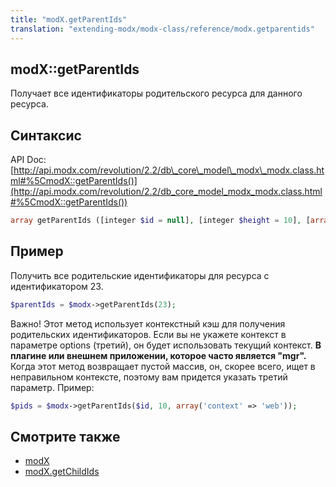 ```yaml
---
title: "modX.getParentIds"
translation: "extending-modx/modx-class/reference/modx.getparentids"
---
```


## modX::getParentIds

Получает все идентификаторы родительского ресурса для данного ресурса.

## Синтаксис

API Doc: [http://api.modx.com/revolution/2.2/db\_core\_model\_modx\_modx.class.html#%5CmodX::getParentIds()](http://api.modx.com/revolution/2.2/db_core_model_modx_modx.class.html#%5CmodX::getParentIds())

``` php
array getParentIds ([integer $id = null], [integer $height = 10], [array $options = array()] )
```

## Пример

Получить все родительские идентификаторы для ресурса с идентификатором 23.

``` php
$parentIds = $modx->getParentIds(23);
```

Важно! Этот метод использует контекстный кэш для получения родительских идентификаторов. Если вы не укажете контекст в параметре options (третий), он будет использовать текущий контекст. **В плагине или внешнем приложении, которое часто является "mgr".** Когда этот метод возвращает пустой массив, он, скорее всего, ищет в неправильном контексте, поэтому вам придется указать третий параметр. Пример:

``` php
$pids = $modx->getParentIds($id, 10, array('context' => 'web'));
```

## Смотрите также

- [modX](extending-modx/core-model/modx "modX")
- [modX.getChildIds](extending-modx/modx-class/reference/modx.getchildids "modX.getChildIds")
